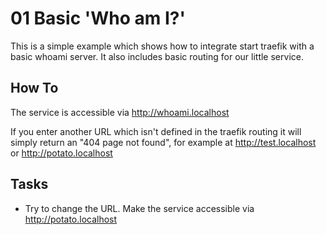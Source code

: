 # 01 Basic 'Who am I?'
This is a simple example which shows how to integrate start traefik
with a basic whoami server. It also includes basic routing for our
little service.

## How To
The service is accessible via http://whoami.localhost

If you enter another URL which isn't defined in the traefik routing
it will simply return an "404 page not found", for example at
http://test.localhost or http://potato.localhost

## Tasks
* Try to change the URL. Make the service accessible via http://potato.localhost